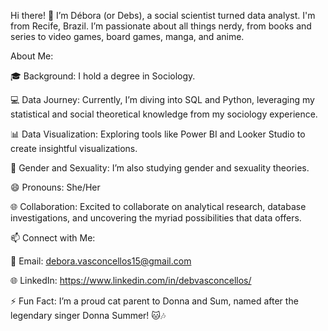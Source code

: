 
Hi there! 👋
I’m Débora (or Debs), a social scientist turned data analyst. I'm from Recife, Brazil. I’m passionate about all things nerdy, from books and series to video games, board games, manga, and anime.

About Me:

🎓 Background: I hold a degree in Sociology.

💻 Data Journey: Currently, I’m diving into SQL and Python, leveraging my statistical and social theoretical knowledge from my sociology experience.

📊 Data Visualization: Exploring tools like Power BI and Looker Studio to create insightful visualizations.

🌈 Gender and Sexuality: I’m also studying gender and sexuality theories.

😄 Pronouns: She/Her

🌐 Collaboration: Excited to collaborate on analytical research, database investigations, and uncovering the myriad possibilities that data offers.

📫 Connect with Me:

📧 Email: debora.vasconcellos15@gmail.com

🌐 LinkedIn: https://www.linkedin.com/in/debvasconcellos/

⚡ Fun Fact:
I’m a proud cat parent to Donna and Sum, named after the legendary singer Donna Summer! 🐱🎶


<!---
debvasconcellos/debvasconcellos is a ✨ special ✨ repository because its `README.md` (this file) appears on your GitHub profile.
You can click the Preview link to take a look at your changes.
--->
